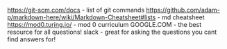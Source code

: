 https://git-scm.com/docs - list of git commands
https://github.com/adam-p/markdown-here/wiki/Markdown-Cheatsheet#lists - md cheatsheet
https://mod0.turing.io/ - mod 0 curriculum
GOOGLE.COM - the best resource for all questions!
slack - great for asking the questions you cant find answers for!
